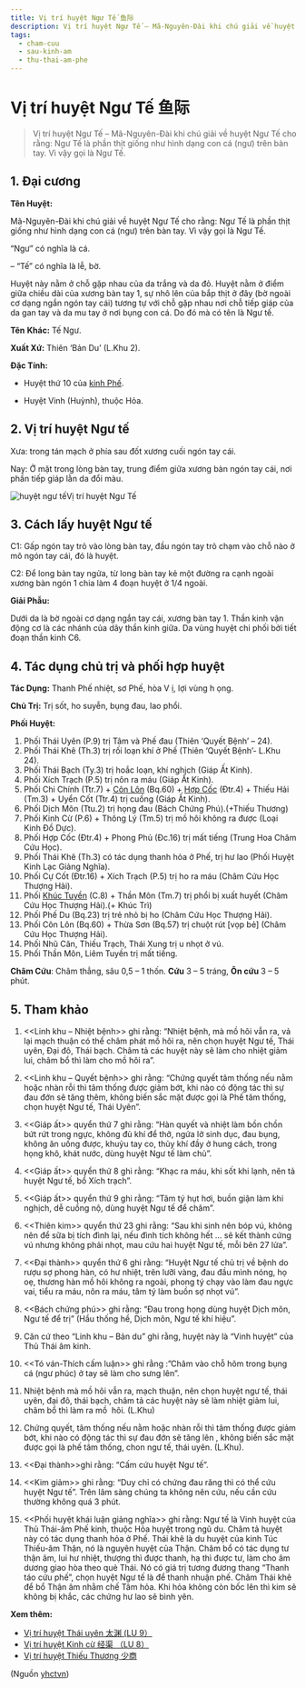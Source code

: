 ```yaml
---
title: Vị trí huyệt Ngư Tế 鱼际
description: Vị trí huyệt Ngư Tế – Mã-Nguyên-Đài khi chú giải về huyệt Ngư Tế cho rằng- Ngư Tế là phần thịt giống như hình dạng con cá (ngư) trên bàn tay. Vì vậy gọi là Ngư Tế.
tags:
  - cham-cuu
  - sau-kinh-am
  - thu-thai-am-phe
---
```


# Vị trí huyệt Ngư Tế 鱼际 

> Vị trí huyệt Ngư Tế – Mã-Nguyên-Đài khi chú giải về huyệt Ngư Tế cho rằng: Ngư Tế là phần thịt giống như hình dạng con cá (ngư) trên bàn tay. Vì vậy gọi là Ngư Tế.

## **1. Đại cương**

**Tên Huyệt:**

Mã-Nguyên-Đài khi chú giải về huyệt Ngư Tế cho rằng: Ngư Tế là phần thịt giống như hình dạng con cá (ngư) trên bàn tay. Vì vậy gọi là Ngư Tế.

“Ngư” có nghĩa là cá.

– “Tế” có nghĩa là lễ, bờ.

Huyệt này nằm ở chỗ gặp nhau của da trắng và da đỏ. Huyệt nằm ở điểm giữa chiều dài của xương bàn tay 1, sự nhô lên của bắp thịt ở đây (bờ ngoài cơ dạng ngắn ngón tay cái) tương tự với chỗ gặp nhau nơi chỗ tiếp giáp của da gan tay và da mu tay ở nơi bụng con cá. Do đó mà có tên là Ngư tế.

**Tên** **Khác:** Tế Ngư.

**Xuất Xứ:** Thiên ‘Bản Du’ (L.Khu 2).

**Đặc Tính:**

+ Huyệt thứ 10 của [kinh Phế](/yhctvn/kinh-thu-thai-am-phe).

+ Huyệt Vinh (Huỳnh), thuộc Hỏa.

## **2. Vị trí huyệt Ngư tế**

Xưa: trong tán mạch ở phía sau đốt xương cuối ngón tay cái.

Nay: Ở mặt trong lòng bàn tay, trung điểm giữa xương bàn ngón tay cái, nơi phần tiếp giáp lằn da đổi màu.

![huyệt ngư tế](/imgs/yhctvn/huyet-ngu-te-e1644825034184.jpg)Vị trí huyệt Ngư Tế
## **3. Cách lấy huyệt Ngư tế**

C1: Gấp ngón tay trỏ vào lòng bàn tay, đầu ngón tay trỏ chạm vào chỗ nào ở mô ngón tay cái, đó là huyệt.

C2: Để long bàn tay ngửa, từ long bàn tay kẻ một đường ra cạnh ngoài xương bàn ngón 1 chia làm 4 đoạn huyệt ở 1/4 ngoài.

**Giải Phẫu:**

Dưới da là bờ ngoài cơ dạng ngắn tay cái, xương bàn tay 1. Thần kinh vận động cơ là các nhánh của dây thần kinh giữa. Da vùng huyệt chi phối bởi tiết đoạn thần kinh C6.

## **4. Tác dụng chủ trị và phối hợp huyệt**

**Tác Dụng:** Thanh Phế nhiệt, sơ Phế, hòa V ị, lợi vùng h ọng.

**Chủ Trị:** Trị sốt, ho suyễn, bụng đau, lao phổi.

**Phối Huyệt:**

1. Phối Thái Uyên (P.9) trị Tâm và Phế đau (Thiên ‘Quyết Bệnh’ – 24).
2. Phối Thái Khê (Th.3) trị rối loạn khí ở Phế (Thiên ‘Quyết Bệnh’- L.Khu 24).
3. Phối Thái Bạch (Ty.3) trị hoắc loạn, khí nghịch (Giáp Ất Kinh).
4. Phối Xích Trạch (P.5) trị nôn ra máu (Giáp Ất Kinh).
5. Phối Chi Chính (Ttr.7) + [Côn Lôn](/yhctvn/vi-tri-huyet-con-lon-%e6%98%86%e4%bb%91) (Bq.60) + [Hợp Cốc](/yhctvn/huyet-hop-coc-%e5%90%88-%e8%b0%b7) (Đtr.4) + Thiếu Hải (Tm.3) + Uyển Cốt (Ttr.4) trị cuồng (Giáp Ất Kinh).
6. Phối Dịch Môn (Ttu.2) trị họng đau (Bách Chứng Phú).(+Thiếu Thương)
7. Phối Kinh Cừ (P.6) + Thông Lý (Tm.5) trị mồ hôi không ra được (Loại Kinh Đồ Dực).
8. Phối Hợp Cốc (Đtr.4) + Phong Phủ (Đc.16) trị mất tiếng (Trung Hoa Châm Cứu Học).
9. Phối Thái Khê (Th.3) có tác dụng thanh hỏa ở Phế, trị hư lao (Phối Huyệt Kinh Lạc Giảng Nghĩa).
10. Phối Cự Cốt (Đtr.16) + Xích Trạch (P.5) trị ho ra máu (Châm Cứu Học Thượng Hải).
11. Phối [Khúc Tuyền](/yhctvn/vi-tri-huyet-khuc-tuyen-%e6%9b%b2%e6%b3%89) (C.8) + Thần Môn (Tm.7) trị phổi bị xuất huyết (Châm Cứu Học Thượng Hải).(+ Khúc Trì)
12. Phối Phế Du (Bq.23) trị trẻ nhỏ bị ho (Châm Cứu Học Thượng Hải).
13. Phối Côn Lôn (Bq.60) + Thừa Sơn (Bq.57) trị chuột rút [vọp bẻ] (Châm Cứu Học Thượng Hải).
14. Phối Nhũ Căn, Thiếu Trạch, Thái Xung trị u nhọt ở vú.
15. Phối Thần Môn, Liêm Tuyền trị mất tiếng.

**Châm Cứu**: Châm thẳng, sâu 0,5 – 1 thốn. **Cứu** 3 – 5 tráng, **Ôn cứu** 3 – 5 phút.

## **5. Tham khảo**

1. <<Linh khu – Nhiệt bệnh>> ghi rằng: “Nhiệt bệnh, mà mồ hôi vẫn ra, vả lại mạch thuận có thể châm phát mồ hôi ra, nên chọn huyệt Ngư tế, Thái uyên, Đại đô, Thái bạch. Châm tả các huyệt này sẽ làm cho nhiệt giảm lui, châm bổ thì làm cho mồ hôi ra”.

2. <<Linh khu – Quyết bệnh>> ghi rằng: “Chứng quyết tâm thống nếu nằm hoặc nhàn rỗi thì tâm thống được giảm bớt, khi nào có động tác thì sự đau đớn sẽ tăng thêm, không biến sắc mặt được gọi là Phế tâm thống, chọn huyệt Ngư tế, Thái Uyên”.

3. <<Giáp ất>> quyển thứ 7 ghi rằng: “Hàn quyết và nhiệt làm bồn chồn bứt rứt trong ngực, không đủ khí để thở, ngứa lở sinh dục, đau bụng, không ăn uống được, khuỷu tay co, thủy khí đầy ở hung cách, trong họng khô, khát nước, dùng huyệt Ngư tế làm chủ”.

4. <<Giáp ất>> quyển thứ 8 ghi rằng: “Khạc ra máu, khi sốt khi lạnh, nên tả huyệt Ngư tế, bổ Xích trạch”.

5. <<Giáp ất>> quyển thứ 9 ghi rằng: “Tâm tý hụt hơi, buồn giận làm khi nghịch, dễ cuồng nộ, dùng huyệt Ngư tế để châm”.

6. <<Thiên kim>> quyển thứ 23 ghi rằng: “Sau khi sinh nên bóp vú, không nên để sữa bị tích đình lại, nếu đình tích không hết … sẽ kết thành cứng vú nhưng không phải nhọt, mau cứu hai huyệt Ngư tế, mỗi bên 27 lửa”.

7. <<Đại thành>> quyển thứ 6 ghi rằng: “Huyệt Ngư tế chủ trị về bệnh do rượu sợ phong hàn, có hư nhiệt, trên lưỡi vàng, đau đầu mình nóng, họ oẹ, thương hàn mồ hôi không ra ngoài, phong tý chạy vào làm đau ngực vai, tiểu ra máu, nôn ra máu, tâm tý làm buồn sợ nhọt vú”.

8. <<Bách chứng phú>> ghi rằng: “Đau trong họng dùng huyệt Dịch môn, Ngư tế để trị” (Hầu thống hề, Dịch môn, Ngư tế khí hiệu”. 

9. Căn cứ theo “Linh khu – Bản du” ghi rằng, huyệt này là “Vinh huyệt” của Thủ Thái âm kinh.

10. <<Tó ván-Thích cấm luận>> ghi rằng :”Châm vào chỗ hõm trong bụng cá (ngư phúc) ở tay sẽ làm cho sưng lên”.

11. Nhiệt bệnh mà mồ hôi vẫn ra, mạch thuận, nên chọn huyệt ngư tế, thái uyên, đại đô, thái bạch, châm tả các huyệt này sẽ làm nhiệt giảm lui, châm bổ thì làm ra mồ  hôi. (L.Khu)

12. Chứng quyết, tâm thống nếu nằm hoặc nhàn rỗi thì tâm thống được giảm bớt, khi nào có động tác thì sự đau đớn sẽ tăng lên , không biến sắc mặt được gọi là phế tâm thống, chon ngư tế, thái uyên. (L.Khu).

13. <<Đại thành>>ghi rằng: “Cấm cứu huyệt Ngư tế”.

14. <<Kim giảm>> ghi rằng: “Duy chỉ có chứng đau răng thì có thể cứu huyệt Ngư tế”. Trên lâm sàng chúng ta không nên cứu, nếu cần cứu thường không quá 3 phút.

15. <<Phối huyệt khái luận giảng nghĩa>> ghi rằng: Ngư tế là Vinh huyệt của Thủ Thái-âm Phế kinh, thuộc Hỏa huyệt trong ngũ du. Châm tả huyệt này có tác dụng thanh hỏa ở Phế. Thái khê là du huyệt của kinh Túc Thiếu-âm Thận, nó là nguyên huyệt của Thận. Châm bổ có tác dụng tư thận âm, lui hư nhiệt, thượng thì được thanh, hạ thì được tư, làm cho âm dương giao hòa theo quẻ Thái. Nó có giá trị tương đương thang “Thanh táo cứu phế”, chọn huyệt Ngư tế là để thanh nhuận phế. Châm Thái khê để bổ Thận âm nhằm chế Tâm hỏa. Khi hỏa không còn bốc lên thì kim sẽ không bị khắc, các chứng hư lao sẽ bình yên.

**Xem thêm:**

* [Vị trí huyệt Thái uyên 太渊 (LU 9）](/yhctvn/huyet-thai-uyen-%e5%a4%aa%e6%b8%8a)
* [Vị trí huyệt Kinh cừ 经渠 （LU 8）](/yhctvn/huyet-kinh-cu-%e7%bb%8f%e6%b8%a0)
* [Vị trí huyệt Thiếu Thương 少商](/yhctvn/huyet-thieu-thuong)

(Nguồn <a href="https://yhctvn.com/huyet-ngu-te-鱼际/" target="_blank">yhctvn</a>)
